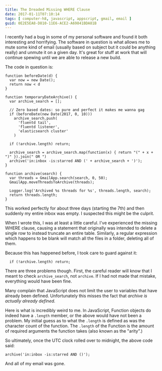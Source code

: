 ```yaml
---
title: The Dreaded Missing WHERE Clause
date: 2017-01-11T07:10:14
tags: [ computer-h8, javascript, appscript, gmail, email ]
guid: 0E2E5EA8-D810-11E6-ACE2-A69841BDA81B
---
```

I recently had a bug in some of my personal software and found it both
interesting and horrifying.  The software in question is what allows me to mute
some kind of email (usually based on subject but it could be anything really)
and unmute it on a given day.  It's great for stuff at work that will continue
spewing until we are able to release a new build.

<!--more-->

The code in question is:

```
function beforeDate(d) {
  var now = new Date();
  return now < d
}

function temporaryDateArchive() {
  var archive_search = [];

  // Zero based dates: so pure and perfect it makes me wanna gag
  if (beforeDate(new Date(2017, 0, 10)))
    archive_search.push(
      'fluentd tail',
      'fluentd listener',
      'elasticsearch cluster'
    )

  if (!archive.length) return;

  archive_search = archive_search.map(function(x) { return "(" + x + ")" }).join(" OR ")
  archive('in:inbox -is:starred AND (' + archive_search + ')');
}

function archive(search) {
  var threads = GmailApp.search(search, 0, 50);
  GmailApp.moveThreadsToArchive(threads);

  Logger.log('Archived %s threads for %s', threads.length, search);
  return threads.length;
}
```

This worked perfectly for about three days (starting the 7th) and then suddenly
my entire inbox was empty.  I suspected this might be the culprit.

When I wrote this, I was at least a little careful.  I've experienced the
missing WHERE clause, causing a statement that originally was intended to
delete a single row to instead truncate an entire table.  Similarly, a regular
expression which happens to be blank will match all the files in a folder,
deleting all of them.

Because this has happened before, I took care to guard against it:

```
  if (!archive.length) return;
```

There are three problems though.  First, the careful reader will know that I
meant to check `archive_search`, not `archive`.  If I had not made that mistake,
everything would have been fine.

Many complain that JavaScript does not limit the user to variables that have
already been defined.  Unfortunately this misses the fact that *archive is
actually already defined.*

Here is what is incredibly weird to me.  In JavaScript, Function objects do
indeed have a `.length` member, or the above would have not been a problem.  My
initial guess as to what the `.length` is defined as was the character count of
the function.  The `.length` of the Function is the amount of required arguments
the function takes (also known as the "arity".)

So ultimately, once the UTC clock rolled over to midnight, the above code said:

```
archive('in:inbox -is:starred AND ()');
```

And all of my email was gone.
